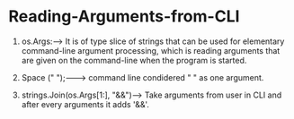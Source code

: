 # Reading-Arguments-from-CLI
1) os.Args:--> It is of type slice of strings that can be used for elementary command-line argument processing, 
            which is reading arguments that are given on the command-line when the program is started.
            
2) Space (" ");---> command line condidered " " as one argument.

3) strings.Join(os.Args[1:], "&&")--> Take arguments from user in CLI and after every arguments it adds  '&&'.
